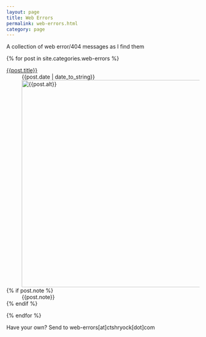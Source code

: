 ```yaml
---
layout: page
title: Web Errors
permalink: web-errors.html 
category: page     
---
```


A collection of web error/404 messages as I find them

{% for post in site.categories.web-errors %}

<dl>
    <dt><a href="{{post.url}}">{{post.title}}</a></dt>
    <dd class="error-date">{{post.date | date_to_string}}</dd>
    <dd class="error-image">    
        <a href="/static/images/web-errors/{{post.image}}.png">
            <img src="/static/images/web-errors/{{post.image}}_thumb.png" alt="{{post.alt}}" width="540" />  
        </a>
    </dd>
    {% if post.note %}
    <dd class="error-note"> 
        {{post.note}}
    </dd>
    {% endif %}    
</dl>
        
{% endfor %}

Have your own?  Send to web-errors\[at\]ctshryock\[dot\]com 
